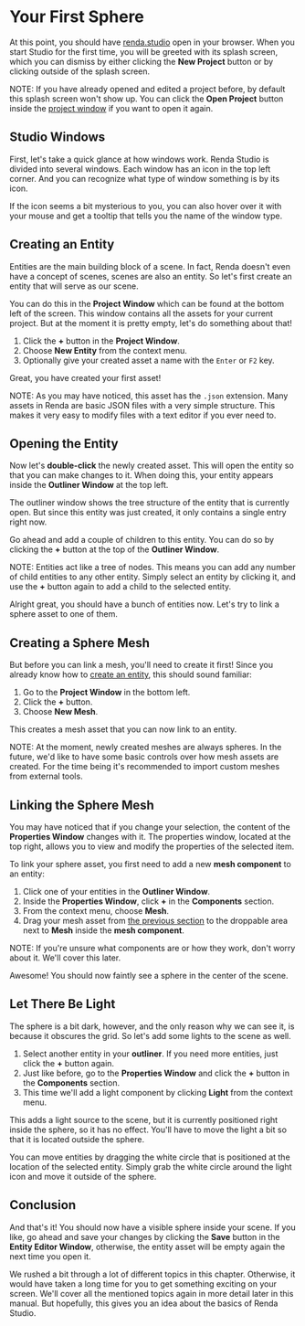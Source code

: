 # Your First Sphere

At this point, you should have [renda.studio](https://renda.studio/) open in
your browser. When you start Studio for the first time, you will be greeted with
its splash screen, which you can dismiss by either clicking the **New Project**
button or by clicking outside of the splash screen.

NOTE: If you have already opened and edited a project before, by default this
splash screen won't show up. You can click the **Open Project** button inside
the [project window](../studio-windows/project-window.md) if you want to open it again.

## Studio Windows

First, let's take a quick glance at how windows work. Renda Studio is divided
into several windows. Each window has an icon in the top left corner. And you
can recognize what type of window something is by its icon.

If the icon seems a bit mysterious to you, you can also hover over it with your
mouse and get a tooltip that tells you the name of the window type.

## Creating an Entity

Entities are the main building block of a scene. In fact, Renda doesn't even
have a concept of scenes, scenes are also an entity. So let's first create an entity that will serve as our scene.

You can do this in the **Project Window** which can be found at the bottom left
of the screen. This window contains all the assets for your current project. But
at the moment it is pretty empty, let's do something about that!

1. Click the **+** button in the **Project Window**.
2. Choose **New Entity** from the context menu.
3. Optionally give your created asset a name with the `Enter` or `F2` key.

Great, you have created your first asset!

NOTE: As you may have noticed, this asset has the `.json` extension. Many assets in Renda are
basic JSON files with a very simple structure. This makes it very easy to modify
files with a text editor if you ever need to.

## Opening the Entity

Now let's **double-click** the newly created asset. This will open the entity so
that you can make changes to it. When doing this, your entity appears inside the
**Outliner Window** at the top left.

The outliner window shows the tree structure of the entity that is currently
open. But since this entity was just created, it only contains a single entry
right now.

Go ahead and add a couple of children to this entity. You can do so by clicking
the **+** button at the top of the **Outliner Window**.

NOTE: Entities act like a tree of nodes. This means you can add any number of
child entities to any other entity. Simply select an entity by clicking it, and
use the **+** button again to add a child to the selected entity.

Alright great, you should have a bunch of entities now. Let's try to link a sphere asset to one of them.

## Creating a Sphere Mesh

But before you can link a mesh, you'll need to create it first! Since you already know how to [create an entity](#creating-an-entity), this should sound familiar:

1. Go to the **Project Window** in the bottom left.
2. Click the **+** button.
3. Choose **New Mesh**.

This creates a mesh asset that you can now link to an entity.

NOTE: At the moment, newly created meshes are always spheres. In the future, we'd like to have some basic controls over how mesh assets are created. For the time being it's recommended to import custom meshes from external tools.

## Linking the Sphere Mesh

You may have noticed that if you change your selection, the content of the **Properties Window** changes with it. The properties window, located at the top right, allows you to view and
modify the properties of the selected item.

To link your sphere asset, you first need to add a new
**mesh component** to an entity:

1. Click one of your entities in the **Outliner Window**.
2. Inside the **Properties Window**, click **+** in the **Components** section.
3. From the context menu, choose **Mesh**.
4. Drag your mesh asset from [the previous section](#creating-a-sphere-mesh) to the droppable area next to **Mesh**
   inside the **mesh component**.

NOTE: If you're unsure what components are or how they work, don't worry about
it. We'll cover this later.

Awesome! You should now faintly see a sphere in the center of the scene.

## Let There Be Light

The sphere is a bit dark, however, and the only reason why we can see it, is
because it obscures the grid. So let's add some lights to the scene as well.

1. Select another entity in your **outliner**. If you need more entities, just
   click the **+** button again.
2. Just like before, go to the **Properties Window** and click the **+** button
   in the **Components** section.
3. This time we'll add a light component by clicking **Light** from the context
   menu.

This adds a light source to the scene, but it is currently positioned right inside the
sphere, so it has no effect. You'll have to move the light a bit so that it is
located outside the sphere.

You can move entities by dragging the white circle that is positioned at the location of the selected entity. Simply grab the
white circle around the light icon and move it outside of the sphere.

## Conclusion

And that's it! You should now have a visible sphere inside your scene. If you like, go ahead
and save your changes by clicking the **Save** button in the
**Entity Editor Window**, otherwise, the entity asset will be empty again
the next time you open it.

We rushed a bit through a lot of different topics in this chapter. Otherwise, it
would have taken a long time for you to get something exciting on your screen.
We'll cover all the mentioned topics again in more detail later in this manual.
But hopefully, this gives you an idea about the basics of Renda Studio.
